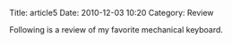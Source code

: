 Title: article5
Date: 2010-12-03 10:20
Category: Review

Following is a review of my favorite mechanical keyboard.